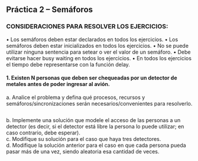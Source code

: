 ## Práctica 2 – Semáforos

### CONSIDERACIONES PARA RESOLVER LOS EJERCICIOS: 
• Los semáforos deben estar declarados en todos los ejercicios. 
• Los semáforos deben estar inicializados en todos los ejercicios. 
• No se puede utilizar ninguna sentencia para setear o ver el valor de un semáforo. 
• Debe evitarse hacer busy waiting en todos los ejercicios. 
• En todos los ejercicios el tiempo debe representarse con la función delay.


#### 1. Existen N personas que deben ser chequeadas por un detector de metales antes de poder ingresar al avión.  

a. Analice el problema y defina qué procesos, recursos y semáforos/sincronizaciones serán necesarios/convenientes para resolverlo. 




```python

```


b. Implemente una solución que modele el acceso de las personas a un detector (es decir,  si el detector está libre la persona lo puede utilizar; en caso contrario, debe esperar).  
c. Modifique su solución para el caso que haya tres detectores.  
d. Modifique la solución anterior para el caso en que cada persona pueda pasar más de 
una vez, siendo aleatoria esa cantidad de veces.  